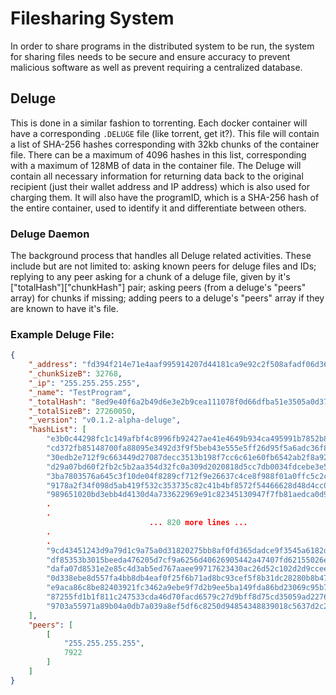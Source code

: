 # Filesharing System

In order to share programs in the distributed system to be run, the system for sharing files needs to be secure and ensure accuracy to prevent malicious software as well as prevent requiring a centralized database.

## Deluge

This is done in a similar fashion to torrenting. Each docker container will have a corresponding `.DELUGE` file (like torrent, get it?). This file will contain a list of SHA-256 hashes corresponding with 32kb chunks of the container file. There can be a maximum of 4096 hashes in this list, corresponding with a maximum of 128MB of data in the container file.
The Deluge will contain all necessary information for returning data back to the original recipient (just their wallet address and IP address) which is also used for charging them. It will also have the programID, which is a SHA-256 hash of the entire container, used to identify it and differentiate between others.

### Deluge Daemon

The background process that handles all Deluge related activities. These include but are not limited to: asking known peers for deluge files and IDs; replying to any peer asking for a chunk of a deluge file, given by it's ["totalHash"]["chunkHash"] pair; asking peers (from a deluge's "peers" array) for chunks if missing; adding peers to a deluge's "peers" array if they are known to have it's file.

### Example Deluge File:

```json
{
    "_address": "fd394f214e71e4aaf995914207d44181ca9e92c2f508afadf06d367f06151f84",
    "_chunkSizeB": 32768,
    "_ip": "255.255.255.255",
    "_name": "TestProgram",
    "_totalHash": "8ed9e40f6a2b49d6e3e2b9cea111078f0d66dfba51e3505a0d37b65b296d84ee",
    "_totalSizeB": 27260050,
    "_version": "v0.1.2-alpha-deluge",
    "hashList": [
        "e3b0c44298fc1c149afbf4c8996fb92427ae41e4649b934ca495991b7852b855",
        "cd372fb85148700fa88095e3492d3f9f5beb43e555e5ff26d95f5a6adc36f8e6",
        "30edb2e712f9c663449d27087decc3513b198f7cc6c61e60fb6542ab2f8a9251",
        "d29a07bd60f2fb2c5b2aa354d32fc0a309d2020818d5cc7db0034fdcebe3e5ef",
        "3ba7803576a645c3f10de04f8289cf712f9e26637c4ce8f988f01a0ffc5c2cd2",
        "9178a2f34f098d5ab419f532c353735c82c41b4bf8572f54466628d48d4cc0a0",
        "989651020bd3ebb4d4130d4a733622969e91c82345130947f7fb81aedca0d9c5",
        .
        .
                               ... 820 more lines ...
        .
        .
        "9cd43451243d9a79d1c9a75a0d31820275bb8af0fd365dadce9f3545a6182d0e",
        "df85353b3015beeda476205d7cf9a6256d40626905442a47407fd62155026eae",
        "dafa07d8531e2e85c4d3ab5ed767aaee99717623430ac26d52c102d2d9ccee7d",
        "0d338ebe8d557fa4bb8db4eaf0f25f6b71ad8bc93cef5f8b31dc28280b8b477a",
        "e9aca86c8be82403921fc3462a9ebe9f7d2b9ee5ba149fda86bd23069c95b70a",
        "87255fd1b1f811c247533cda46d70facd6579c27d9bff8d75cd35059ad227671",
        "9703a55971a89b04a0db7a039a8ef5df6c8250d94854348839018c5637d2c23c"
    ],
    "peers": [
        [
            "255.255.255.255",
            7922
        ]
    ]
}
```
